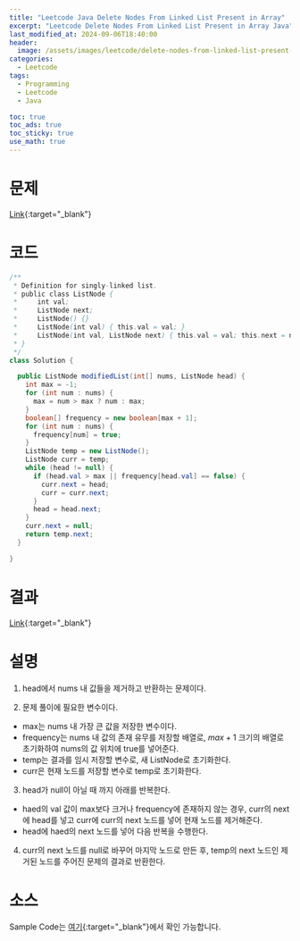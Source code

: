 ```yaml
---
title: "Leetcode Java Delete Nodes From Linked List Present in Array"
excerpt: "Leetcode Delete Nodes From Linked List Present in Array Java"
last_modified_at: 2024-09-06T18:40:00
header:
  image: /assets/images/leetcode/delete-nodes-from-linked-list-present-in-array.png
categories:
  - Leetcode
tags:
  - Programming
  - Leetcode
  - Java

toc: true
toc_ads: true
toc_sticky: true
use_math: true
---
```

# 문제
[Link](https://leetcode.com/problems/delete-nodes-from-linked-list-present-in-array/){:target="_blank"}

# 코드
```java
/**
 * Definition for singly-linked list.
 * public class ListNode {
 *     int val;
 *     ListNode next;
 *     ListNode() {}
 *     ListNode(int val) { this.val = val; }
 *     ListNode(int val, ListNode next) { this.val = val; this.next = next; }
 * }
 */
class Solution {

  public ListNode modifiedList(int[] nums, ListNode head) {
    int max = -1;
    for (int num : nums) {
      max = num > max ? num : max;
    }
    boolean[] frequency = new boolean[max + 1];
    for (int num : nums) {
      frequency[num] = true;
    }
    ListNode temp = new ListNode();
    ListNode curr = temp;
    while (head != null) {
      if (head.val > max || frequency[head.val] == false) {
        curr.next = head;
        curr = curr.next;
      }
      head = head.next;
    }
    curr.next = null;
    return temp.next;
  }

}
```

# 결과
[Link](https://leetcode.com/problems/delete-nodes-from-linked-list-present-in-array/submissions/1380913842/){:target="_blank"}

# 설명
1. head에서 nums 내 값들을 제거하고 반환하는 문제이다.

2. 문제 풀이에 필요한 변수이다.
- max는 nums 내 가장 큰 값을 저장한 변수이다.
- frequency는 nums 내 값의 존재 유무를 저장할 배열로, $max + 1$ 크기의 배열로 초기화하여 nums의 값 위치에 true를 넣어준다.
- temp는 결과를 임시 저장할 변수로, 새 ListNode로 초기화한다.
- curr은 현재 노드를 저장할 변수로 temp로 초기화한다.

3. head가 null이 아닐 때 까지 아래를 반복한다.
- haed의 val 값이 max보다 크거나 frequency에 존재하지 않는 경우, curr의 next에 head를 넣고 curr에 curr의 next 노드를 넣어 현재 노드를 제거해준다.
- head에 haed의 next 노드를 넣어 다음 반복을 수행한다.

4. curr의 next 노드를 null로 바꾸어 마지막 노드로 만든 후, temp의 next 노드인 제거된 노드를 주어진 문제의 결과로 반환한다.

# 소스
Sample Code는 [여기](https://github.com/GracefulSoul/leetcode/blob/master/src/main/java/gracefulsoul/problems/DeleteNodesFromLinkedListPresentInArray.java){:target="_blank"}에서 확인 가능합니다.